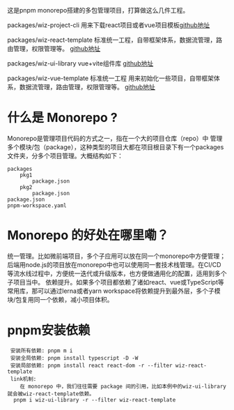这是pnpm monorepo搭建的多包管理项目，打算做这么几件工程。

packages/wiz-project-cli 用来下载react项目或者vue项目模板[github地址](https://github.com/Liyu123123/wiz-fe-monorepo/tree/main/packages/wiz-project-cli)  

packages/wiz-react-template  标准统一工程，自带框架体系，数据流管理，路由管理，权限管理等。 [github地址](https://github.com/Liyu123123/wiz-fe-monorepo/tree/main/packages/wiz-react-template)

packages/wiz-ui-library  vue+vite组件库 [github地址](https://github.com/Liyu123123/wiz-fe-monorepo/tree/main/packages/wiz-ui-libirary)

packages/wiz-vue-template 标准统一工程 用来初始化一些项目，自带框架体系，数据流管理，路由管理，权限管理等。  [github地址](https://github.com/Liyu123123/wiz-fe-monorepo/tree/main/packages/wiz-ui-libirary)

# 什么是 Monorepo ?

Monorepo是管理项目代码的方式之一，指在一个大的项目仓库（repo）中 管理多个模块/包（package），这种类型的项目大都在项目根目录下有一个packages文件夹，分多个项目管理。大概结构如下：  

```
packages
	pkg1
		package.json
	pkg2
		package.json
package.json
pnpm-workspace.yaml
```

# Monorepo 的好处在哪里嘞？

统一管理。比如微前端项目，多个子应用可以放在同一个monorepo中方便管理；后端用node.js的项目放在monorepo中也可以使用同一套技术栈管理。在CI/CD等流水线过程中，方便统一迭代或升级版本，也方便做通用化的配置，适用到多个子项目当中。
依赖提升。如果多个项目都依赖了诸如react、vue或TypeScript等常用库，那可以通过lerna或者yarn workspace将依赖提升到最外层，多个子模块/包复用同一个依赖，减小项目体积。

# pnpm安装依赖

```
 安装所有依赖: pnpm m i 
 安装全局依赖: pnpm install typescript -D -W
 安装局部依赖: pnpm install react react-dom -r --filter wiz-react-template
 link机制:
    在 monorepo 中，我们往往需要 package 间的引用，比如本例中的wiz-ui-library就会被wiz-react-template依赖。
  pnpm i wiz-ui-library -r --filter wiz-react-template

```
